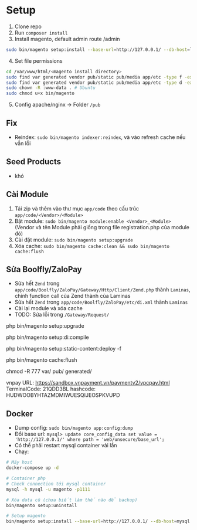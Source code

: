 # Setup

1. Clone repo
2. Run `composer install`
3. Install magento, default admin route /admin
```bash
sudo bin/magento setup:install --base-url=http://127.0.0.1/ --db-host=localhost --db-name=magento --db-user=magento --db-password=1111 --admin-firstname=Magento --admin-lastname=Admin --admin-email=admin@example.com --admin-user=admin --admin-password=admin123 --language=en_US --currency=USD --timezone=America/Chicago --use-rewrites=1 --search-engine=elasticsearch7 --elasticsearch-host=localhost --elasticsearch-port=9200 --elasticsearch-index-prefix=magento2 --elasticsearch-timeout=15 --backend-frontname=admin
```
4. Set file permissions
```bash
cd /var/www/html/<magento install directory>
sudo find var generated vendor pub/static pub/media app/etc -type f -exec chmod g+w {} +
sudo find var generated vendor pub/static pub/media app/etc -type d -exec chmod g+ws {} +
sudo chown -R :www-data . # Ubuntu
sudo chmod u+x bin/magento
```
5. Config apache/nginx -> Folder `/pub`

## Fix

- Reindex: `sudo bin/magento indexer:reindex`, và vào refresh cache nếu vẫn lỗi

## Seed Products

- khó

## Cài Module

1. Tải zip và thêm vào thư mục `app/code` theo cấu trúc `app/code/<Vendor>/<Module>`
2. Bật module: `sudo bin/magento module:enable <Vendor>_<Module>` (Vendor và tên Module phải giống trong file registration.php của module đó)
3. Cài đặt module: `sudo bin/magento setup:upgrade`
4. Xóa cache: `sudo bin/magento cache:clean && sudo bin/magento cache:flush`

## Sửa Boolfly/ZaloPay

- Sửa hết `Zend` trong `app/code/Boolfly/ZaloPay/Gateway/Http/Client/Zend.php` thành `Laminas`, chỉnh function call của Zend thành của Laminas
- Sửa hết `Zend` trong `app/code/Boolfly/ZaloPay/etc/di.xml` thành `Laminas`
- Cài lại module và xóa cache
- TODO: Sửa lỗi trong `/Gateway/Request/`

php bin/magento setup:upgrade

php bin/magento setup:di:compile

php bin/magento setup:static-content:deploy -f

php bin/magento cache:flush

chmod -R 777 var/ pub/ generated/

vnpay
URL: https://sandbox.vnpayment.vn/paymentv2/vpcpay.html
TerminalCode: 21QDD3BL
hashcode: HUDWOOBYHTAZMDMIWUESQIJEOSPKVUPD

## Docker

- Dump config: `sudo bin/magento app:config:dump`
- Đổi base url: `mysql> update core_config_data set value = 'http://127.0.0.1/' where path = 'web/unsecure/base_url';`
- Có thể phải restart mysql container vài lần
- Chạy:
```bash
# Máy host
docker-compose up -d

# Container php
# Check connection tới mysql container
mysql -h mysql -u magento -p1111

# Xóa data cũ (chưa biết làm thế nào để backup)
bin/magento setup:uninstall

# Setup magento
bin/magento setup:install --base-url=http://127.0.0.1/ --db-host=mysql --db-name=magento --db-user=magento --db-password=1111 --admin-firstname=Magento --admin-lastname=Admin --admin-email=admin@example.com --admin-user=admin --admin-password=admin123 --language=en_US --currency=USD --timezone=America/Chicago --use-rewrites=1 --search-engine=elasticsearch7 --elasticsearch-host=elasticsearch --elasticsearch-port=9200 --elasticsearch-index-prefix=magento2 --elasticsearch-timeout=15 --backend-frontname=admin
```